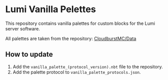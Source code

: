 # Lumi Vanilla Pelettes
This repository contains vanilla palettes for custom blocks for the Lumi server software.

All palettes are taken from the repository: [CloudburstMC/Data](https://github.com/CloudburstMC/Data)

## How to update
1. Add the `vanilla_palette_(protocol_version).nbt` file to the repository.
2. Add the palette protocol to `vanilla_palette_protocols.json`.